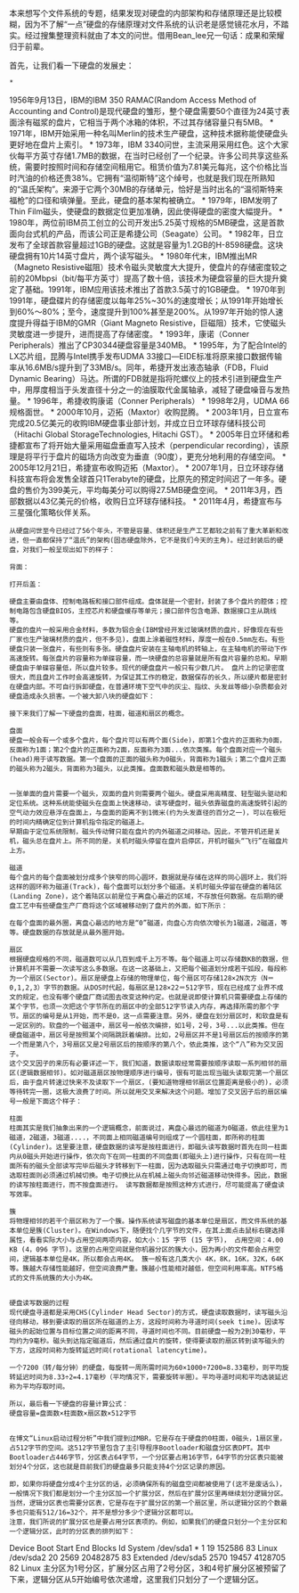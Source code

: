   本来想写个文件系统的专题，结果发现对硬盘的内部架构和存储原理还是比较模糊，因为不了解“一点”硬盘的存储原理对文件系统的认识老是感觉镜花水月，不踏实。经过搜集整理资料就由了本文的问世。借用Bean_lee兄一句话：成果和荣耀归于前辈。

首先，让我们看一下硬盘的发展史：

	* 
1956年9月13日，IBM的IBM 350 RAMAC(Random Access Method of Accounting and Control)是现代硬盘的雏形，整个硬盘需要50个直径为24英寸表面涂有磁浆的盘片，它相当于两个冰箱的体积，不过其存储容量只有5MB。
	* 
1971年，IBM开始采用一种名叫Merlin的技术生产硬盘，这种技术据称能使硬盘头更好地在盘片上索引。
	* 
1973年，IBM 3340问世，主流采用采用红色。这个大家伙每平方英寸存储1.7MB的数据，在当时已经创了一个纪录。许多公司共享这些系统，需要时按照时间和存储空间租用它。租赁价值为7.81美元每兆，这个价格比当时汽油的价格还贵38%。它拥有“温彻斯特”这个绰号，也就是我们现在所熟知的“温氏架构”。来源于它两个30MB的存储单元，恰好是当时出名的“温彻斯特来福枪”的口径和填弹量。至此，硬盘的基本架构被确立。
	* 
1979年，IBM发明了Thin Film磁头，使硬盘的数据定位更加准确，因此使得硬盘的密度大幅提升。
	* 
1980年，两位前IBM员工创立的公司开发出5.25英寸规格的5MB硬盘，这是首款面向台式机的产品，而该公司正是希捷公司（Seagate）公司。
	* 
1982年，日立发布了全球首款容量超过1GB的硬盘。这就是容量为1.2GB的H-8598硬盘。这块硬盘拥有10片14英寸盘片，两个读写磁头。
	* 
1980年代末，IBM推出MR（Magneto Resistive磁阻）技术令磁头灵敏度大大提升，使盘片的存储密度较之前的20Mbpsi（bit/每平方英寸）提高了数十倍，该技术为硬盘容量的巨大提升奠定了基础。1991年，IBM应用该技术推出了首款3.5英寸的1GB硬盘。
	* 
1970年到1991年，硬盘碟片的存储密度以每年25%~30%的速度增长；从1991年开始增长到60%～80%；至今，速度提升到100%甚至是200%。从1997年开始的惊人速度提升得益于IBM的GMR（Giant Magneto Resistive，巨磁阻）技术，它使磁头灵敏度进一步提升，进而提高了存储密度。
	* 
1993年，康诺（Conner Peripherals）推出了CP30344硬盘容量是340MB。
	* 
1995年，为了配合Intel的LX芯片组，昆腾与Intel携手发布UDMA 33接口—EIDE标准将原来接口数据传输率从16.6MB/s提升到了33MB/s。同年，希捷开发出液态轴承（FDB，Fluid Dynamic Bearing）马达。所谓的FDB就是指将陀螺仪上的技术引进到硬盘生产中，用厚度相当于头发直径十分之一的油膜取代金属轴承，减轻了硬盘噪音与发热量。
	* 
1996年，希捷收购康诺（Conner Peripherals）
	* 
1998年2月，UDMA 66规格面世。
	* 
2000年10月，迈拓（Maxtor）收购昆腾。
	* 
2003年1月，日立宣布完成20.5亿美元的收购IBM硬盘事业部计划，并成立日立环球存储科技公司（Hitachi Global StorageTechnologies, Hitachi GST）。
	* 
2005年日立环储和希捷都宣布了将开始大量采用磁盘垂直写入技术（perpendicular recording），该原理是将平行于盘片的磁场方向改变为垂直（90度），更充分地利用的存储空间。
	* 
2005年12月21日，希捷宣布收购迈拓（Maxtor）。
	* 
2007年1月，日立环球存储科技宣布将会发售全球首只1Terabyte的硬盘，比原先的预定时间迟了一年多。硬盘的售价为399美元，平均每美分可以购得27.5MB硬盘空间。
	* 
2011年3月，西部数据以43亿美元的价格，收购日立环球存储科技。
	* 
2011年4月，希捷宣布与三星强化策略伙伴关系。



    从硬盘问世至今已经过了56个年头，不管是容量、体积还是生产工艺都较之前有了重大革新和改进，但一直都保持了“温氏”的架构(固态硬盘除外，它不是我们今天的主角)。经过封装后的硬盘，对我们一般呈现出如下的样子：

    背面：

    打开后盖：

    硬盘主要由盘体、控制电路板和接口部件组成。盘体就是一个密封，封装了多个盘片的腔体；控制电路包含硬盘BIOS，主控芯片和硬盘缓存等单元；接口部件包含电源、数据接口主从跳线等。
    硬盘的盘片一般采用合金材料，多数为铝合金(IBM曾经开发过玻璃材质的盘片，好像现在有些厂家也生产玻璃材质的盘片，但不多见)，盘面上涂着磁性材料，厚度一般在0.5mm左右。有些硬盘只装一张盘片，有些则有多张。硬盘盘片安装在主轴电机的转轴上，在主轴电机的带动下作高速旋转。每张盘片的容量称为单碟容量，而一块硬盘的总容量就是所有盘片容量的总和。早期硬盘由于单碟容量低，所以盘片较多。现代的硬盘盘片一般只有少数几片。 盘片上的记录密度很大，而且盘片工作时会高速旋转，为保证其工作的稳定，数据保存的长久，所以硬片都是密封在硬盘内部。不可自行拆卸硬盘，在普通环境下空气中的灰尘、指纹、头发丝等细小杂质都会对硬盘造成永久损害。一个被大卸八块的硬盘如下：

    接下来我们了解一下硬盘的盘面，柱面，磁道和扇区的概念。
 
    盘面
    硬盘一般会有一个或多个盘片，每个盘片可以有两个面(Side)，即第1个盘片的正面称为0面，反面称为1面；第2个盘片的正面称为2面，反面称为3面...依次类推。每个盘面对应一个磁头(head)用于读写数据。第一个盘面的正面的磁头称为0磁头，背面称为1磁头；第二个盘片正面的磁头称为2磁头，背面称为3磁头，以此类推。盘面数和磁头数是相等的。


    一张单面的盘片需要一个磁头，双面的盘片则需要两个磁头。硬盘采用高精度、轻型磁头驱动和定位系统。这种系统能使磁头在盘面上快速移动，读写硬盘时，磁头依靠磁盘的高速旋转引起的空气动力效应悬浮在盘面上，与盘面的距离不到1微米(约为头发直径的百分之一)，可以在极短的时间内精确定位到计算机指令指定的磁道上。
    早期由于定位系统限制，磁头传动臂只能在盘片的内外磁道之间移动。因此，不管开机还是关机，磁头总在盘片上。所不同的是，关机时磁头停留在盘片启停区，开机时磁头“飞行”在磁盘片上方。
 
    磁道
    每个盘片的每个盘面被划分成多个狭窄的同心圆环，数据就是存储在这样的同心圆环上，我们将这样的圆环称为磁道(Track)，每个盘面可以划分多个磁道。关机时磁头停留在硬盘的着陆区(Landing Zone)，这个着陆区以前是位于离盘心最近的区域，不存放任何数据。在后期的硬盘工艺中有些硬盘生产厂商将这个区域被移动到了盘片的外面，如下所示：

    在每个盘面的最外圈，离盘心最远的地方是“0”磁道，向盘心方向依次增长为1磁道，2磁道，等等。硬盘数据的存放就是从最外圈开始。
 
    扇区
    根据硬盘规格的不同，磁道数可以从几百到成千上万不等。每个磁道上可以存储数KB的数据，但计算机并不需要一次读写这么多数据。在这一这基础上，又把每个磁道划分成若干弧段，每段称为一个扇区(Sector)。扇区是硬盘上存储的物理单位，每个扇区可存储128×2N次方（N＝0,1,2,3）字节的数据。从DOS时代起，每扇区是128×22＝512字节，现在已经成了业界不成文的规定，也没有哪个硬盘厂商试图去改变这种约定。也就是说即使计算机只需要硬盘上存储的某个字节，也须一次把这个字节所在的扇区中的全部512字节读入内存，再选择所需的那个字节。扇区的编号是从1开始，而不是0，这一点需要注意。另外，硬盘在划分扇区时，和软盘是有一定区别的。软盘的一个磁道中，扇区号一般依次编排，如1号，2号，3号...以此类推。但在硬盘磁道中，扇区号是按照某个间隔跳跃着编排。比如，2号扇区并不是1号扇区后的按顺序的第一个而是第八个，3号扇区又是2号扇区后的按顺序的第八个，依此类推，这个“八”称为交叉因子。
    这个交叉因子的来历有必要详述一下，我们知道，数据读取经常需要按顺序读取一系列相邻的扇区(逻辑数据相邻)。如对磁道扇区按物理顺序进行编号，很有可能出现当磁头读取完第一个扇区后，由于盘片转速过快来不及读取下一个扇区，(要知道物理相邻扇区位置距离是极小的)，必须等待转完一圈，这极大浪费了时间。所以就用交叉来解决这个问题。增加了交叉因子后的扇区编号一般是下面这个样子：

    柱面
    柱面其实是我们抽象出来的一个逻辑概念，前面说过，离盘心最远的磁道为0磁道，依此往里为1磁道，2磁道，3磁道....，不同面上相同磁道编号则组成了一个圆柱面，即所称的柱面(Cylinder)。这里要注意，硬盘数据的读写是按柱面进行，即磁头读写数据时首先在同一柱面内从0磁头开始进行操作，依次向下在同一柱面的不同盘面(即磁头上)进行操作，只有在同一柱面所有的磁头全部读写完毕后磁头才转移到下一柱面，因为选取磁头只需通过电子切换即可，而选取柱面则必须通过机械切换。电子切换比从在机械上磁头向邻近磁道移动快得多。因此，数据的读写按柱面进行，而不按盘面进行。 读写数据都是按照这种方式进行，尽可能提高了硬盘读写效率。
 
    簇
    将物理相邻的若干个扇区称为了一个簇。操作系统读写磁盘的基本单位是扇区，而文件系统的基本单位是簇(Cluster)。在Windows下，随便找个几字节的文件，在其上面点击鼠标右键选择属性，看看实际大小与占用空间两项内容，如大小：15 字节 (15 字节)， 占用空间：4.00 KB (4，096 字节)。这里的占用空间就是你机器分区的簇大小，因为再小的文件都会占用空间，逻辑基本单位是4K，所以都会占用4K。 簇一般有这几类大小 4K，8K，16K，32K，64K等。簇越大存储性能越好，但空间浪费严重。簇越小性能相对越低，但空间利用率高。NTFS格式的文件系统簇的大小为4K。


    硬盘读写数据的过程
    现代硬盘寻道都是采用CHS(Cylinder Head Sector)的方式，硬盘读取数据时，读写磁头沿径向移动，移到要读取的扇区所在磁道的上方，这段时间称为寻道时间(seek time)。因读写磁头的起始位置与目标位置之间的距离不同，寻道时间也不同。目前硬盘一般为2到30毫秒，平均约为9毫秒。磁头到达指定磁道后，然后通过盘片的旋转，使得要读取的扇区转到读写磁头的下方，这段时间称为旋转延迟时间(rotational latencytime)。
 
    一个7200（转/每分钟）的硬盘，每旋转一周所需时间为60×1000÷7200=8.33毫秒，则平均旋转延迟时间为8.33÷2=4.17毫秒（平均情况下，需要旋转半圈）。平均寻道时间和平均选装延迟称为平均存取时间。
 
    所以，最后看一下硬盘的容量计算公式：
    硬盘容量=盘面数×柱面数×扇区数×512字节
 
 
    在博文“Linux启动过程分析”中我们提到过MBR，它是存在于硬盘的0柱面，0磁头，1扇区里，占512字节的空间。这512字节里包含了主引导程序Bootloader和磁盘分区表DPT。其中Bootloader占446字节，分区表占64字节，一个分区要占用16字节，64字节的分区表只能被划分4个分区，这也就是目前我们的硬盘最多只能支持4个分区记录的原因。

    即，如果你将硬盘分成4个主分区的话，必须确保所有的磁盘空间都被使用了(这不是废话么)，一般情况下我们都是划分一个主分区加一个扩展分区，然后在扩展分区里再继续划分逻辑分区。当然，逻辑分区表也需要分区表，它是存在于扩展分区的第一个扇区里，所以逻辑分区的个数最多也只能有512/16=32个，并不是想分多少个逻辑分区都可以。
    注意，我们所说的扩展分区也是要占用分区表项的。例如，如果我们的硬盘只划分一个主分区和一个逻辑分区，此时的分区表的排列如下：
   Device Boot      Start         End      Blocks   Id  System
/dev/sda1   *           1          19      152586   83  Linux
/dev/sda2              20        2569    20482875   83  Extended
/dev/sda5            2570        19457     4128705   82  Linux
    主分区为1号分区，扩展分区占用了2号分区，3和4号扩展分区被预留了下来，逻辑分区从5开始编号依次递增，这里我们只划分了一个逻辑分区。